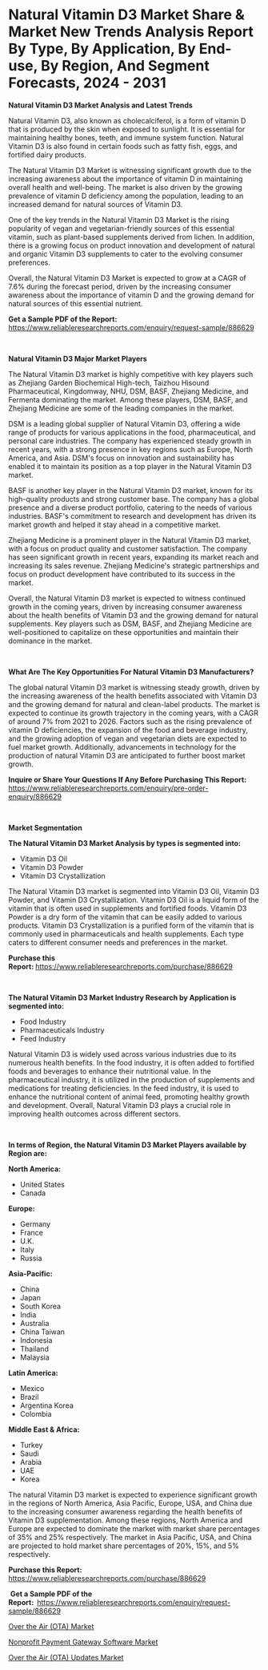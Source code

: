 <p><h1>Natural Vitamin D3 Market Share & Market New Trends Analysis Report By Type, By Application, By End-use, By Region, And Segment Forecasts, 2024 - 2031</h1></p><p><strong>Natural Vitamin D3 Market Analysis and Latest Trends</strong></p>
<p><p>Natural Vitamin D3, also known as cholecalciferol, is a form of vitamin D that is produced by the skin when exposed to sunlight. It is essential for maintaining healthy bones, teeth, and immune system function. Natural Vitamin D3 is also found in certain foods such as fatty fish, eggs, and fortified dairy products.</p><p>The Natural Vitamin D3 Market is witnessing significant growth due to the increasing awareness about the importance of vitamin D in maintaining overall health and well-being. The market is also driven by the growing prevalence of vitamin D deficiency among the population, leading to an increased demand for natural sources of Vitamin D3.</p><p>One of the key trends in the Natural Vitamin D3 Market is the rising popularity of vegan and vegetarian-friendly sources of this essential vitamin, such as plant-based supplements derived from lichen. In addition, there is a growing focus on product innovation and development of natural and organic Vitamin D3 supplements to cater to the evolving consumer preferences.</p><p>Overall, the Natural Vitamin D3 Market is expected to grow at a CAGR of 7.6% during the forecast period, driven by the increasing consumer awareness about the importance of vitamin D and the growing demand for natural sources of this essential nutrient.</p></p>
<p><strong>Get a Sample PDF of the Report:&nbsp;</strong> <a href="https://www.reliableresearchreports.com/enquiry/request-sample/886629">https://www.reliableresearchreports.com/enquiry/request-sample/886629</a></p>
<p>&nbsp;</p>
<p><strong>Natural Vitamin D3 Major Market Players</strong></p>
<p><p>The Natural Vitamin D3 market is highly competitive with key players such as Zhejiang Garden Biochemical High-tech, Taizhou Hisound Pharmaceutical, Kingdomway, NHU, DSM, BASF, Zhejiang Medicine, and Fermenta dominating the market. Among these players, DSM, BASF, and Zhejiang Medicine are some of the leading companies in the market.</p><p>DSM is a leading global supplier of Natural Vitamin D3, offering a wide range of products for various applications in the food, pharmaceutical, and personal care industries. The company has experienced steady growth in recent years, with a strong presence in key regions such as Europe, North America, and Asia. DSM's focus on innovation and sustainability has enabled it to maintain its position as a top player in the Natural Vitamin D3 market.</p><p>BASF is another key player in the Natural Vitamin D3 market, known for its high-quality products and strong customer base. The company has a global presence and a diverse product portfolio, catering to the needs of various industries. BASF's commitment to research and development has driven its market growth and helped it stay ahead in a competitive market.</p><p>Zhejiang Medicine is a prominent player in the Natural Vitamin D3 market, with a focus on product quality and customer satisfaction. The company has seen significant growth in recent years, expanding its market reach and increasing its sales revenue. Zhejiang Medicine's strategic partnerships and focus on product development have contributed to its success in the market.</p><p>Overall, the Natural Vitamin D3 market is expected to witness continued growth in the coming years, driven by increasing consumer awareness about the health benefits of Vitamin D3 and the growing demand for natural supplements. Key players such as DSM, BASF, and Zhejiang Medicine are well-positioned to capitalize on these opportunities and maintain their dominance in the market.</p></p>
<p>&nbsp;</p>
<p><strong>What Are The Key Opportunities For Natural Vitamin D3 Manufacturers?</strong></p>
<p><p>The global natural Vitamin D3 market is witnessing steady growth, driven by the increasing awareness of the health benefits associated with Vitamin D3 and the growing demand for natural and clean-label products. The market is expected to continue its growth trajectory in the coming years, with a CAGR of around 7% from 2021 to 2026. Factors such as the rising prevalence of vitamin D deficiencies, the expansion of the food and beverage industry, and the growing adoption of vegan and vegetarian diets are expected to fuel market growth. Additionally, advancements in technology for the production of natural Vitamin D3 are anticipated to further boost market growth.</p></p>
<p><strong>Inquire or Share Your Questions If Any Before Purchasing This Report:</strong> <a href="https://www.reliableresearchreports.com/enquiry/pre-order-enquiry/886629">https://www.reliableresearchreports.com/enquiry/pre-order-enquiry/886629</a></p>
<p>&nbsp;</p>
<p><strong>Market Segmentation</strong></p>
<p><strong>The Natural Vitamin D3 Market Analysis by types is segmented into:</strong></p>
<p><ul><li>Vitamin D3 Oil</li><li>Vitamin D3 Powder</li><li>Vitamin D3 Crystallization</li></ul></p>
<p><p>The Natural Vitamin D3 market is segmented into Vitamin D3 Oil, Vitamin D3 Powder, and Vitamin D3 Crystallization. Vitamin D3 Oil is a liquid form of the vitamin that is often used in supplements and fortified foods. Vitamin D3 Powder is a dry form of the vitamin that can be easily added to various products. Vitamin D3 Crystallization is a purified form of the vitamin that is commonly used in pharmaceuticals and health supplements. Each type caters to different consumer needs and preferences in the market.</p></p>
<p><strong>Purchase this Report:&nbsp;</strong><a href="https://www.reliableresearchreports.com/purchase/886629">https://www.reliableresearchreports.com/purchase/886629</a></p>
<p>&nbsp;</p>
<p><strong>The Natural Vitamin D3 Market Industry Research by Application is segmented into:</strong></p>
<p><ul><li>Food Industry</li><li>Pharmaceuticals Industry</li><li>Feed Industry</li></ul></p>
<p><p>Natural Vitamin D3 is widely used across various industries due to its numerous health benefits. In the food industry, it is often added to fortified foods and beverages to enhance their nutritional value. In the pharmaceutical industry, it is utilized in the production of supplements and medications for treating deficiencies. In the feed industry, it is used to enhance the nutritional content of animal feed, promoting healthy growth and development. Overall, Natural Vitamin D3 plays a crucial role in improving health outcomes across different sectors.</p></p>
<p>&nbsp;</p>
<p><strong>In terms of Region, the Natural Vitamin D3 Market Players available by Region are:</strong></p>
<p>
    <p> <strong> North America: </strong>
        <ul>
            <li>United States</li>
            <li>Canada</li>
        </ul>
        </p> 
    <p> <strong> Europe: </strong>
        <ul>
            <li>Germany</li>
            <li>France</li>
            <li>U.K.</li>
            <li>Italy</li>
            <li>Russia</li>
        </ul>
        </p> 
    <p> <strong> Asia-Pacific: </strong>
        <ul>
            <li>China</li>
            <li>Japan</li>
            <li>South Korea</li>
            <li>India</li>
            <li>Australia</li>
            <li>China Taiwan</li>
            <li>Indonesia</li>
            <li>Thailand</li>
            <li>Malaysia</li>
        </ul>
        </p> 
    <p> <strong> Latin America: </strong>
        <ul>
            <li>Mexico</li>
            <li>Brazil</li>
            <li>Argentina Korea</li>
            <li>Colombia</li>
        </ul>
        </p> 
    <p> <strong> Middle East & Africa: </strong>
        <ul>
            <li>Turkey</li>
            <li>Saudi</li>
            <li>Arabia</li>
            <li>UAE</li>
            <li>Korea</li>
        </ul>
    </p>
    </p>
<p><p>The natural Vitamin D3 market is expected to experience significant growth in the regions of North America, Asia Pacific, Europe, USA, and China due to the increasing consumer awareness regarding the health benefits of Vitamin D3 supplementation. Among these regions, North America and Europe are expected to dominate the market with market share percentages of 35% and 25% respectively. The market in Asia Pacific, USA, and China are projected to hold market share percentages of 20%, 15%, and 5% respectively.</p></p>
<p><strong>Purchase this Report: </strong><a href="https://www.reliableresearchreports.com/purchase/886629">https://www.reliableresearchreports.com/purchase/886629</a></p>
<p>&nbsp;<strong>Get a Sample PDF of the Report:&nbsp;&nbsp;</strong><a href="https://www.reliableresearchreports.com/enquiry/request-sample/886629">https://www.reliableresearchreports.com/enquiry/request-sample/886629</a></p>
<p><strong></strong></p>
<p><p><a href="https://view.publitas.com/reportprime-1/over-the-air-ota-market-size-share-trends-analysis-report-by-application-regional-outlook-competitive-strategies-and-segment-forecasts-2023-2030/">Over the Air (OTA) Market</a></p><p><a href="https://view.publitas.com/reportprime-1/nonprofit-payment-gateway-software-market-a-comprehensive-report-of-its-market-share-growth-trends-2023-2030/">Nonprofit Payment Gateway Software Market</a></p><p><a href="https://view.publitas.com/reportprime-1/over-the-air-ota-updates-market-size-growing-and-forecasted-for-period-from-2023-2030-and-provides-complete-market-analysis-of-this-market/">Over the Air (OTA) Updates Market</a></p></p>